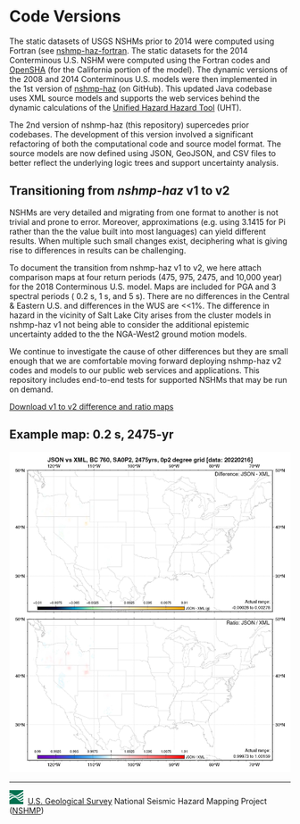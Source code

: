 # Code Versions

The static datasets of USGS NSHMs prior to 2014 were computed using Fortran (see
[nshmp-haz-fortran](https://github.com/usgs/nshmp-haz-fortran]). The static datasets for the
2014 Conterminous U.S. NSHM were computed using the Fortran codes and
[OpenSHA](https://opensha.org/) (for the California portion of the model). The dynamic versions
of the 2008 and 2014 Conterminous U.S. models were then implemented in the 1st version of
[nshmp-haz](https://github.com/usgs/nshmp-haz) (on GitHub). This updated Java codebase uses XML
source models and supports the web services behind the dynamic calculations of the [Unified Hazard
Hazard Tool](https://earthquake.usgs.gov/hazards/interactive/) (UHT).

The 2nd version of nshmp-haz (this repository) supercedes prior codebases. The development of this
version involved a significant refactoring of both the computational code and source model format.
The source models are now defined using JSON, GeoJSON, and CSV files to better reflect the
underlying logic trees and support uncertainty analysis.

## Transitioning from _nshmp-haz_ v1 to v2

NSHMs are very detailed and migrating from one format to another is not trivial and prone to error.
Moreover, approximations (e.g. using 3.1415 for Pi rather than the the value built into most
languages) can yield different results. When multiple such small changes exist, deciphering what
is giving rise to differences in results can be challenging.

To document the transition from nshmp-haz v1 to v2, we here attach comparison maps at four return
periods (475, 975, 2475, and 10,000 year) for the 2018 Conterminous U.S. model. Maps are included
for PGA and 3 spectral periods ( 0.2 s, 1 s, and 5 s). There are no differences in the Central &
Eastern U.S. and differences in the WUS are <<1%. The difference in hazard in the vicinity of
Salt Lake City arises from the cluster models in nshmp-haz v1 not being able to consider the
additional epistemic uncertainty added to the the NGA-West2 ground motion models.

We continue to investigate the cause of other differences but they are small enough that we are
comfortable moving forward deploying nshmp-haz v2 codes and models to our public web services and
applications. This repository includes end-to-end tests for supported NSHMs that may be run
on demand.

[Download v1 to v2 difference and ratio maps](https://code.usgs.gov/ghsc/users/pmpowers/nshmp-haz/-/raw/code-version-doc-506/docs/pages/images/comp_JSON_vs_XML_0p2-grid-20220216-BC.pdf?inline=false)

## Example map: 0.2 s, 2475-yr

![0.2 s SA, 2475-yr](./images/JSON_vs_XML-SA0P2-2475.jpg)

---
![USGS logo](./images/usgs-icon.png) &nbsp;[U.S. Geological Survey](https://www.usgs.gov)
National Seismic Hazard Mapping Project ([NSHMP](https://earthquake.usgs.gov/hazards/))
